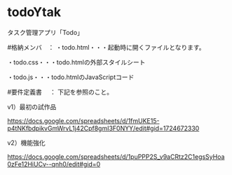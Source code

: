 # todoYtak
タスク管理アプリ「Todo」



#格納メンバ　：
・todo.html・・・起動時に開くファイルとなります。

・todo.css・・・todo.htmlの外部スタイルシート

・todo.js・・・todo.htmlのJavaScriptコード



#要件定義書 　：  下記を参照のこと。

v1）最初の試作品

https://docs.google.com/spreadsheets/d/1fmUKE15-p4tNKfbdpikvGmWrvL1j42Cpf8gmI3F0NYY/edit#gid=1724672330

v2）機能強化

https://docs.google.com/spreadsheets/d/1puPPP2S_v9aCRtz2C1egsSyHoa0zFe12HiUCv--qnh0/edit#gid=0
